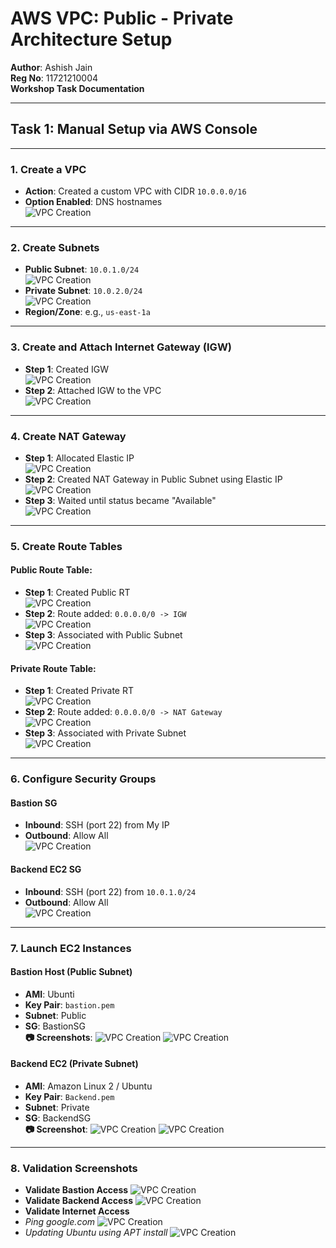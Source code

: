 # AWS VPC: Public - Private Architecture Setup

**Author**: Ashish Jain  
**Reg No**: 11721210004  
**Workshop Task Documentation**

---

## Task 1: Manual Setup via AWS Console

---

### 1. Create a VPC
- **Action**: Created a custom VPC with CIDR `10.0.0.0/16`
- **Option Enabled**: DNS hostnames  
![VPC Creation](screenshots/vpc1.png)

---

### 2. Create Subnets
- **Public Subnet**: `10.0.1.0/24`  
![VPC Creation](screenshots/publicSubnet.png)
- **Private Subnet**: `10.0.2.0/24`  
![VPC Creation](screenshots/privateSubnet.png)
- **Region/Zone**: e.g., `us-east-1a`  


---

### 3. Create and Attach Internet Gateway (IGW)
- **Step 1**: Created IGW  
![VPC Creation](screenshots/IGBefore.png)
- **Step 2**: Attached IGW to the VPC  
![VPC Creation](screenshots/IGAfter.png)


---

### 4. Create NAT Gateway
- **Step 1**: Allocated Elastic IP  
![VPC Creation](screenshots/ElasticIP.png)
- **Step 2**: Created NAT Gateway in Public Subnet using Elastic IP  
![VPC Creation](screenshots/NAT.png)
- **Step 3**: Waited until status became "Available"  
![VPC Creation](screenshots/NATFinal.png)


---

### 5. Create Route Tables

#### Public Route Table:
- **Step 1**: Created Public RT  
![VPC Creation](screenshots/PublicRT1.png)
- **Step 2**: Route added: `0.0.0.0/0 -> IGW`  
![VPC Creation](screenshots/PublicRT2.png)
- **Step 3**: Associated with Public Subnet  
![VPC Creation](screenshots/PublicRT3.png)

#### Private Route Table:
- **Step 1**: Created Private RT  
![VPC Creation](screenshots/PrivateRT1.png)
- **Step 2**: Route added: `0.0.0.0/0 -> NAT Gateway`  
![VPC Creation](screenshots/PrivateRT2.png)
- **Step 3**: Associated with Private Subnet  
![VPC Creation](screenshots/PrivateRT3.png)

---

### 6. Configure Security Groups

#### Bastion SG
- **Inbound**: SSH (port 22) from My IP  
- **Outbound**: Allow All  
![VPC Creation](screenshots/BastionSG.png)

#### Backend EC2 SG
- **Inbound**: SSH (port 22) from `10.0.1.0/24`  
- **Outbound**: Allow All  
![VPC Creation](screenshots/BackendSG.png)

---

### 7. Launch EC2 Instances

#### Bastion Host (Public Subnet)
- **AMI**: Ubunti
- **Key Pair**: `bastion.pem`  
- **Subnet**: Public  
- **SG**: BastionSG  
**📷 Screenshots**: 
![VPC Creation](screenshots/BastionEC21.png)
![VPC Creation](screenshots/BastionEC22.png)



#### Backend EC2 (Private Subnet)
- **AMI**: Amazon Linux 2 / Ubuntu  
- **Key Pair**: `Backend.pem`  
- **Subnet**: Private  
- **SG**: BackendSG  
**📷 Screenshot**: 
![VPC Creation](screenshots/BackendEC21.png)
![VPC Creation](screenshots/BackendEC22.png)

---

### 8. Validation Screenshots
- **Validate Bastion Access**
![VPC Creation](screenshots/BastionValidation.png)
- **Validate Backend Access**
![VPC Creation](screenshots/BackendValidation.png)
- **Validate Internet Access**
- *Ping google.com*
![VPC Creation](screenshots/GooglePing.png)
- *Updating Ubuntu using APT install*
![VPC Creation](screenshots/APTInstall.png)